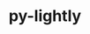 ---
title: "py-lightly"
layout: cache
categories: [package, develop]
meta: {"compilers": ["none"], "num_specs": 145, "num_specs_by_stack": {"ml-darwin-aarch64-mps": 29, "ml-linux-aarch64-cpu": 28, "ml-linux-aarch64-cuda": 30, "ml-linux-x86_64-cpu": 29, "ml-linux-x86_64-cuda": 29, "root": 145}, "oss": ["sequoia", "ubuntu24.04"], "platforms": ["darwin", "linux"], "stacks": ["ml-darwin-aarch64-mps", "ml-linux-aarch64-cpu", "ml-linux-aarch64-cuda", "ml-linux-x86_64-cpu", "ml-linux-x86_64-cuda", "root"], "targets": ["aarch64", "x86_64_v3"], "versions": ["1.5.11"]}
spec_details: [{"compiler": "none", "hash": "2dybuoat36d7fjzjir2ochircftfjrsm", "os": "ubuntu24.04", "platform": "linux", "size": "-", "stacks": ["ml-linux-x86_64-cuda", "root"], "target": "x86_64_v3", "variants": ["build_system=python_pip"], "versions": ["1.5.11"]}, {"compiler": "none", "hash": "2esmd7mnnqsguv2p6ye3jtqfyahzlezm", "os": "ubuntu24.04", "platform": "linux", "size": "-", "stacks": ["ml-linux-aarch64-cpu", "root"], "target": "aarch64", "variants": ["build_system=python_pip"], "versions": ["1.5.11"]}, {"compiler": "none", "hash": "2glvx2rodc3hmdszdm3wknedy3bjytfg", "os": "ubuntu24.04", "platform": "linux", "size": "-", "stacks": ["ml-linux-aarch64-cpu", "root"], "target": "aarch64", "variants": ["build_system=python_pip"], "versions": ["1.5.11"]}, {"compiler": "none", "hash": "2qvsc6pvcaualfc65s7canntjngnocos", "os": "ubuntu24.04", "platform": "linux", "size": "-", "stacks": ["ml-linux-x86_64-cpu", "root"], "target": "x86_64_v3", "variants": ["build_system=python_pip"], "versions": ["1.5.11"]}, {"compiler": "none", "hash": "2s3cljmsbu5jj4aenct5y2faoucsusm6", "os": "ubuntu24.04", "platform": "linux", "size": "-", "stacks": ["ml-linux-x86_64-cuda", "root"], "target": "x86_64_v3", "variants": ["build_system=python_pip"], "versions": ["1.5.11"]}, {"compiler": "none", "hash": "2x4jhktz6syj5bpc4dunbpuq5opl3jgw", "os": "ubuntu24.04", "platform": "linux", "size": "-", "stacks": ["ml-linux-aarch64-cpu", "root"], "target": "aarch64", "variants": ["build_system=python_pip"], "versions": ["1.5.11"]}, {"compiler": "none", "hash": "2xgw35e4biuidy7tymf7yjwgwzhnjrmz", "os": "ubuntu24.04", "platform": "linux", "size": "-", "stacks": ["ml-linux-x86_64-cuda", "root"], "target": "x86_64_v3", "variants": ["build_system=python_pip"], "versions": ["1.5.11"]}, {"compiler": "none", "hash": "3j4vdsgjedg6rs7mu3ijuxwpn4mctawj", "os": "ubuntu24.04", "platform": "linux", "size": "-", "stacks": ["ml-linux-x86_64-cuda", "root"], "target": "x86_64_v3", "variants": ["build_system=python_pip"], "versions": ["1.5.11"]}, {"compiler": "none", "hash": "3j7kuholvtlt4pl2cvvvjc5x6wqtji3v", "os": "ubuntu24.04", "platform": "linux", "size": "-", "stacks": ["ml-linux-aarch64-cpu", "root"], "target": "aarch64", "variants": ["build_system=python_pip"], "versions": ["1.5.11"]}, {"compiler": "none", "hash": "3jio67oxmfeieab435p3ugndxguaoefy", "os": "sequoia", "platform": "darwin", "size": "-", "stacks": ["ml-darwin-aarch64-mps", "root"], "target": "aarch64", "variants": ["build_system=python_pip"], "versions": ["1.5.11"]}, {"compiler": "none", "hash": "3m4exdvgalr4d7qikpwmp62rmqfo2auu", "os": "ubuntu24.04", "platform": "linux", "size": "-", "stacks": ["ml-linux-aarch64-cuda", "root"], "target": "aarch64", "variants": ["build_system=python_pip"], "versions": ["1.5.11"]}, {"compiler": "none", "hash": "3q5uudpghsxqalk47afh5emal5pihljy", "os": "ubuntu24.04", "platform": "linux", "size": "-", "stacks": ["ml-linux-x86_64-cuda", "root"], "target": "x86_64_v3", "variants": ["build_system=python_pip"], "versions": ["1.5.11"]}, {"compiler": "none", "hash": "42oxi6a7qzve7ohytrpdg7x2jrjtol5k", "os": "ubuntu24.04", "platform": "linux", "size": "-", "stacks": ["ml-linux-x86_64-cuda", "root"], "target": "x86_64_v3", "variants": ["build_system=python_pip"], "versions": ["1.5.11"]}, {"compiler": "none", "hash": "4qcspjdvo3i6hsh3b7m4c6p6hhrxudns", "os": "ubuntu24.04", "platform": "linux", "size": "-", "stacks": ["ml-linux-x86_64-cpu", "root"], "target": "x86_64_v3", "variants": ["build_system=python_pip"], "versions": ["1.5.11"]}, {"compiler": "none", "hash": "4xuwxcu5rh6qr3ggzoaaltage4qw5caa", "os": "sequoia", "platform": "darwin", "size": "-", "stacks": ["ml-darwin-aarch64-mps", "root"], "target": "aarch64", "variants": ["build_system=python_pip"], "versions": ["1.5.11"]}, {"compiler": "none", "hash": "55nk54lqf24ynebu2ryvbpmgberiwawb", "os": "ubuntu24.04", "platform": "linux", "size": "-", "stacks": ["ml-linux-aarch64-cpu", "root"], "target": "aarch64", "variants": ["build_system=python_pip"], "versions": ["1.5.11"]}, {"compiler": "none", "hash": "5knovsidapnririvzl5dimxoz3gpewu6", "os": "ubuntu24.04", "platform": "linux", "size": "-", "stacks": ["ml-linux-x86_64-cpu", "root"], "target": "x86_64_v3", "variants": ["build_system=python_pip"], "versions": ["1.5.11"]}, {"compiler": "none", "hash": "5luq3rvuf55shvd2n3d2745uo5e5hw2y", "os": "sequoia", "platform": "darwin", "size": "-", "stacks": ["ml-darwin-aarch64-mps", "root"], "target": "aarch64", "variants": ["build_system=python_pip"], "versions": ["1.5.11"]}, {"compiler": "none", "hash": "5mo5mnwfkfxhphbty2bxymem7ggbltal", "os": "ubuntu24.04", "platform": "linux", "size": "-", "stacks": ["ml-linux-x86_64-cpu", "root"], "target": "x86_64_v3", "variants": ["build_system=python_pip"], "versions": ["1.5.11"]}, {"compiler": "none", "hash": "5qzrw2uz6ikrlee3kgmrrbims5kkzj3a", "os": "ubuntu24.04", "platform": "linux", "size": "-", "stacks": ["ml-linux-aarch64-cuda", "root"], "target": "aarch64", "variants": ["build_system=python_pip"], "versions": ["1.5.11"]}, {"compiler": "none", "hash": "5subg6wwdmjub7lrn5saazfukbxnmwok", "os": "ubuntu24.04", "platform": "linux", "size": "-", "stacks": ["ml-linux-aarch64-cuda", "root"], "target": "aarch64", "variants": ["build_system=python_pip"], "versions": ["1.5.11"]}, {"compiler": "none", "hash": "6d7c7x57u2ly6fcjiuk263ncjq6k2j2k", "os": "ubuntu24.04", "platform": "linux", "size": "-", "stacks": ["ml-linux-aarch64-cpu", "root"], "target": "aarch64", "variants": ["build_system=python_pip"], "versions": ["1.5.11"]}, {"compiler": "none", "hash": "6l56wr4qrabrungm46s7bbjooo67zaat", "os": "ubuntu24.04", "platform": "linux", "size": "-", "stacks": ["ml-linux-x86_64-cuda", "root"], "target": "x86_64_v3", "variants": ["build_system=python_pip"], "versions": ["1.5.11"]}, {"compiler": "none", "hash": "6systlpxmb6r6hzdc46um3ygtzjxtfm7", "os": "ubuntu24.04", "platform": "linux", "size": "-", "stacks": ["ml-linux-x86_64-cpu", "root"], "target": "x86_64_v3", "variants": ["build_system=python_pip"], "versions": ["1.5.11"]}, {"compiler": "none", "hash": "6zsyqowgldlaxw5aujde6xv5nhaxgrdn", "os": "ubuntu24.04", "platform": "linux", "size": "-", "stacks": ["ml-linux-aarch64-cpu", "root"], "target": "aarch64", "variants": ["build_system=python_pip"], "versions": ["1.5.11"]}, {"compiler": "none", "hash": "6zwr7q7zfbxnqqsad2b222z2z7vcuq4w", "os": "ubuntu24.04", "platform": "linux", "size": "-", "stacks": ["ml-linux-aarch64-cpu", "root"], "target": "aarch64", "variants": ["build_system=python_pip"], "versions": ["1.5.11"]}, {"compiler": "none", "hash": "7qtjiwfmhxmklmwgje2i5fbwpjcnxf2r", "os": "sequoia", "platform": "darwin", "size": "-", "stacks": ["ml-darwin-aarch64-mps", "root"], "target": "aarch64", "variants": ["build_system=python_pip"], "versions": ["1.5.11"]}, {"compiler": "none", "hash": "7qzr2y7gz7esuevvqkkgvcdd3lr7d6ty", "os": "ubuntu24.04", "platform": "linux", "size": "-", "stacks": ["ml-linux-aarch64-cuda", "root"], "target": "aarch64", "variants": ["build_system=python_pip"], "versions": ["1.5.11"]}, {"compiler": "none", "hash": "a6rwmin2ikc55ltbb43h2odejjhscinr", "os": "ubuntu24.04", "platform": "linux", "size": "-", "stacks": ["ml-linux-aarch64-cpu", "root"], "target": "aarch64", "variants": ["build_system=python_pip"], "versions": ["1.5.11"]}, {"compiler": "none", "hash": "apcw6ulxpvq6ksasanmg46aqr2xkwreg", "os": "ubuntu24.04", "platform": "linux", "size": "-", "stacks": ["ml-linux-aarch64-cuda", "root"], "target": "aarch64", "variants": ["build_system=python_pip"], "versions": ["1.5.11"]}, {"compiler": "none", "hash": "avdrfngnnxbz2q3ggy5otp7dyccj3cbl", "os": "sequoia", "platform": "darwin", "size": "-", "stacks": ["ml-darwin-aarch64-mps", "root"], "target": "aarch64", "variants": ["build_system=python_pip"], "versions": ["1.5.11"]}, {"compiler": "none", "hash": "bgjqlx3ntnfkmccnh23rh46sj4lbsru4", "os": "ubuntu24.04", "platform": "linux", "size": "-", "stacks": ["ml-linux-x86_64-cpu", "root"], "target": "x86_64_v3", "variants": ["build_system=python_pip"], "versions": ["1.5.11"]}, {"compiler": "none", "hash": "bmp7aaudeqom4sefbwpfkclbbxc226m2", "os": "ubuntu24.04", "platform": "linux", "size": "-", "stacks": ["ml-linux-aarch64-cuda", "root"], "target": "aarch64", "variants": ["build_system=python_pip"], "versions": ["1.5.11"]}, {"compiler": "none", "hash": "bulah7j7av7faydwqoxdr6y3wlffackk", "os": "ubuntu24.04", "platform": "linux", "size": "-", "stacks": ["ml-linux-x86_64-cuda", "root"], "target": "x86_64_v3", "variants": ["build_system=python_pip"], "versions": ["1.5.11"]}, {"compiler": "none", "hash": "cboqsw2kntlauaqhsn3hmjal4jkf734r", "os": "ubuntu24.04", "platform": "linux", "size": "-", "stacks": ["ml-linux-x86_64-cpu", "root"], "target": "x86_64_v3", "variants": ["build_system=python_pip"], "versions": ["1.5.11"]}, {"compiler": "none", "hash": "csep3hcm2ojfnjzeqin7xsiy3ap3vmwh", "os": "ubuntu24.04", "platform": "linux", "size": "-", "stacks": ["ml-linux-aarch64-cuda", "root"], "target": "aarch64", "variants": ["build_system=python_pip"], "versions": ["1.5.11"]}, {"compiler": "none", "hash": "ctccbqewt3ty7smckfmxtvpjtbftnmdg", "os": "ubuntu24.04", "platform": "linux", "size": "-", "stacks": ["ml-linux-x86_64-cpu", "root"], "target": "x86_64_v3", "variants": ["build_system=python_pip"], "versions": ["1.5.11"]}, {"compiler": "none", "hash": "cwk3sggnrtvh4sejepez56lvr6umktxo", "os": "ubuntu24.04", "platform": "linux", "size": "-", "stacks": ["ml-linux-x86_64-cpu", "root"], "target": "x86_64_v3", "variants": ["build_system=python_pip"], "versions": ["1.5.11"]}, {"compiler": "none", "hash": "cwyovtgisx6bpz4tokikpfsmnh7ny4qf", "os": "ubuntu24.04", "platform": "linux", "size": "-", "stacks": ["ml-linux-aarch64-cuda", "root"], "target": "aarch64", "variants": ["build_system=python_pip"], "versions": ["1.5.11"]}, {"compiler": "none", "hash": "cxm2wtgw2d6uwx3whb6nxmxx5n6smm4z", "os": "sequoia", "platform": "darwin", "size": "-", "stacks": ["ml-darwin-aarch64-mps", "root"], "target": "aarch64", "variants": ["build_system=python_pip"], "versions": ["1.5.11"]}, {"compiler": "none", "hash": "d7ccgmflqgwzafvx4nzel3oy4nyvjf4c", "os": "ubuntu24.04", "platform": "linux", "size": "-", "stacks": ["ml-linux-x86_64-cpu", "root"], "target": "x86_64_v3", "variants": ["build_system=python_pip"], "versions": ["1.5.11"]}, {"compiler": "none", "hash": "dcbomir2vr7jematemxngujkafa7yqna", "os": "sequoia", "platform": "darwin", "size": "-", "stacks": ["ml-darwin-aarch64-mps", "root"], "target": "aarch64", "variants": ["build_system=python_pip"], "versions": ["1.5.11"]}, {"compiler": "none", "hash": "de4wcmfiltpx6uy57nghuyro35nfhdjc", "os": "ubuntu24.04", "platform": "linux", "size": "-", "stacks": ["ml-linux-aarch64-cpu", "root"], "target": "aarch64", "variants": ["build_system=python_pip"], "versions": ["1.5.11"]}, {"compiler": "none", "hash": "dphv2xmlomulgkvg7u5yuduirt4pweiq", "os": "ubuntu24.04", "platform": "linux", "size": "-", "stacks": ["ml-linux-aarch64-cuda", "root"], "target": "aarch64", "variants": ["build_system=python_pip"], "versions": ["1.5.11"]}, {"compiler": "none", "hash": "dy2dw36wyubk4p3flbt5h7cqnswh7uot", "os": "ubuntu24.04", "platform": "linux", "size": "-", "stacks": ["ml-linux-aarch64-cuda", "root"], "target": "aarch64", "variants": ["build_system=python_pip"], "versions": ["1.5.11"]}, {"compiler": "none", "hash": "e46tulvkftwsoukkxtect7pgklazcocw", "os": "ubuntu24.04", "platform": "linux", "size": "-", "stacks": ["ml-linux-x86_64-cuda", "root"], "target": "x86_64_v3", "variants": ["build_system=python_pip"], "versions": ["1.5.11"]}, {"compiler": "none", "hash": "e6k3jvvx7uo7k2chjwbjtes4p7rxdlhi", "os": "ubuntu24.04", "platform": "linux", "size": "-", "stacks": ["ml-linux-aarch64-cpu", "root"], "target": "aarch64", "variants": ["build_system=python_pip"], "versions": ["1.5.11"]}, {"compiler": "none", "hash": "eedrtdlani7tmkryvyscuie5zpeu76qp", "os": "sequoia", "platform": "darwin", "size": "-", "stacks": ["ml-darwin-aarch64-mps", "root"], "target": "aarch64", "variants": ["build_system=python_pip"], "versions": ["1.5.11"]}, {"compiler": "none", "hash": "ef3drcr3ldsz7z6a3wjmyuo2rppxe27z", "os": "sequoia", "platform": "darwin", "size": "-", "stacks": ["ml-darwin-aarch64-mps", "root"], "target": "aarch64", "variants": ["build_system=python_pip"], "versions": ["1.5.11"]}, {"compiler": "none", "hash": "emhagorssbsoaxs2ucyuogpawkft3avh", "os": "sequoia", "platform": "darwin", "size": "-", "stacks": ["ml-darwin-aarch64-mps", "root"], "target": "aarch64", "variants": ["build_system=python_pip"], "versions": ["1.5.11"]}, {"compiler": "none", "hash": "etekolful6csix2puxjxvy5ft5vf4e2u", "os": "ubuntu24.04", "platform": "linux", "size": "-", "stacks": ["ml-linux-x86_64-cpu", "root"], "target": "x86_64_v3", "variants": ["build_system=python_pip"], "versions": ["1.5.11"]}, {"compiler": "none", "hash": "fh4yd6cod7w6qxmdgepdh6zoyomqouus", "os": "ubuntu24.04", "platform": "linux", "size": "-", "stacks": ["ml-linux-x86_64-cpu", "root"], "target": "x86_64_v3", "variants": ["build_system=python_pip"], "versions": ["1.5.11"]}, {"compiler": "none", "hash": "fwn4b7s6viol3whxobupg4jw7ygji2ki", "os": "sequoia", "platform": "darwin", "size": "-", "stacks": ["ml-darwin-aarch64-mps", "root"], "target": "aarch64", "variants": ["build_system=python_pip"], "versions": ["1.5.11"]}, {"compiler": "none", "hash": "grh5pzylkmiwrbmx3stzo5u7p27y5zad", "os": "sequoia", "platform": "darwin", "size": "-", "stacks": ["ml-darwin-aarch64-mps", "root"], "target": "aarch64", "variants": ["build_system=python_pip"], "versions": ["1.5.11"]}, {"compiler": "none", "hash": "gztwuemnkjqa4vfsedplewgqjaxeindf", "os": "ubuntu24.04", "platform": "linux", "size": "-", "stacks": ["ml-linux-aarch64-cuda", "root"], "target": "aarch64", "variants": ["build_system=python_pip"], "versions": ["1.5.11"]}, {"compiler": "none", "hash": "h27hj6wgmflxy56rhvynvlu6zsebn2oc", "os": "ubuntu24.04", "platform": "linux", "size": "-", "stacks": ["ml-linux-x86_64-cpu", "root"], "target": "x86_64_v3", "variants": ["build_system=python_pip"], "versions": ["1.5.11"]}, {"compiler": "none", "hash": "h5ve2eknn3o5rpg5iinmu4figxam5ubv", "os": "sequoia", "platform": "darwin", "size": "-", "stacks": ["ml-darwin-aarch64-mps", "root"], "target": "aarch64", "variants": ["build_system=python_pip"], "versions": ["1.5.11"]}, {"compiler": "none", "hash": "hbn3vhprebcivmf45ji5sxxcckk42kei", "os": "ubuntu24.04", "platform": "linux", "size": "-", "stacks": ["ml-linux-x86_64-cuda", "root"], "target": "x86_64_v3", "variants": ["build_system=python_pip"], "versions": ["1.5.11"]}, {"compiler": "none", "hash": "hkfa54efgqhbjiqmnfzupzqbs467no7i", "os": "ubuntu24.04", "platform": "linux", "size": "-", "stacks": ["ml-linux-x86_64-cpu", "root"], "target": "x86_64_v3", "variants": ["build_system=python_pip"], "versions": ["1.5.11"]}, {"compiler": "none", "hash": "hkq2gme4snd4nfumoxkiarpy4i7s3bti", "os": "ubuntu24.04", "platform": "linux", "size": "-", "stacks": ["ml-linux-aarch64-cuda", "root"], "target": "aarch64", "variants": ["build_system=python_pip"], "versions": ["1.5.11"]}, {"compiler": "none", "hash": "hqkzysjzbbzs6b5vljbxu7gbiklwuurw", "os": "ubuntu24.04", "platform": "linux", "size": "-", "stacks": ["ml-linux-aarch64-cpu", "root"], "target": "aarch64", "variants": ["build_system=python_pip"], "versions": ["1.5.11"]}, {"compiler": "none", "hash": "hukc27yamnntaetstiyngbm4cclehpoo", "os": "ubuntu24.04", "platform": "linux", "size": "-", "stacks": ["ml-linux-aarch64-cuda", "root"], "target": "aarch64", "variants": ["build_system=python_pip"], "versions": ["1.5.11"]}, {"compiler": "none", "hash": "i56yjk42nmstwkz5iq2dqickheou62gi", "os": "ubuntu24.04", "platform": "linux", "size": "-", "stacks": ["ml-linux-aarch64-cuda", "root"], "target": "aarch64", "variants": ["build_system=python_pip"], "versions": ["1.5.11"]}, {"compiler": "none", "hash": "icgnlebvh7lrr325ou3njkldpr57cchu", "os": "ubuntu24.04", "platform": "linux", "size": "-", "stacks": ["ml-linux-aarch64-cuda", "root"], "target": "aarch64", "variants": ["build_system=python_pip"], "versions": ["1.5.11"]}, {"compiler": "none", "hash": "ig5mmjcbt7umscxjnswvhxazkge7eotq", "os": "ubuntu24.04", "platform": "linux", "size": "-", "stacks": ["ml-linux-x86_64-cuda", "root"], "target": "x86_64_v3", "variants": ["build_system=python_pip"], "versions": ["1.5.11"]}, {"compiler": "none", "hash": "izpsknns5566bkba4xlbiednmqbgptki", "os": "ubuntu24.04", "platform": "linux", "size": "-", "stacks": ["ml-linux-x86_64-cpu", "root"], "target": "x86_64_v3", "variants": ["build_system=python_pip"], "versions": ["1.5.11"]}, {"compiler": "none", "hash": "jmjr5le7m7zam3ik5y36uraftav5up3e", "os": "sequoia", "platform": "darwin", "size": "-", "stacks": ["ml-darwin-aarch64-mps", "root"], "target": "aarch64", "variants": ["build_system=python_pip"], "versions": ["1.5.11"]}, {"compiler": "none", "hash": "jpedgbbx5ejdmmwbi4xulvxvv6x4pwrb", "os": "ubuntu24.04", "platform": "linux", "size": "-", "stacks": ["ml-linux-x86_64-cpu", "root"], "target": "x86_64_v3", "variants": ["build_system=python_pip"], "versions": ["1.5.11"]}, {"compiler": "none", "hash": "jx6mry4z5hfs65bjnh6xffnrlnq4pott", "os": "ubuntu24.04", "platform": "linux", "size": "-", "stacks": ["ml-linux-x86_64-cuda", "root"], "target": "x86_64_v3", "variants": ["build_system=python_pip"], "versions": ["1.5.11"]}, {"compiler": "none", "hash": "jzga5phru26xixtzuyzt7ihl3dt2tv4r", "os": "sequoia", "platform": "darwin", "size": "-", "stacks": ["ml-darwin-aarch64-mps", "root"], "target": "aarch64", "variants": ["build_system=python_pip"], "versions": ["1.5.11"]}, {"compiler": "none", "hash": "jzoepilk3qtzg5z5h4musthnakppel6w", "os": "ubuntu24.04", "platform": "linux", "size": "-", "stacks": ["ml-linux-x86_64-cpu", "root"], "target": "x86_64_v3", "variants": ["build_system=python_pip"], "versions": ["1.5.11"]}, {"compiler": "none", "hash": "kad47dqcayaocwurawjdx3t2eivlgdpq", "os": "ubuntu24.04", "platform": "linux", "size": "-", "stacks": ["ml-linux-x86_64-cuda", "root"], "target": "x86_64_v3", "variants": ["build_system=python_pip"], "versions": ["1.5.11"]}, {"compiler": "none", "hash": "kbpiqhakuo74ciiqarrigg4pkps4opkx", "os": "ubuntu24.04", "platform": "linux", "size": "-", "stacks": ["ml-linux-x86_64-cpu", "root"], "target": "x86_64_v3", "variants": ["build_system=python_pip"], "versions": ["1.5.11"]}, {"compiler": "none", "hash": "kbtwgqbuajlelcw3a4usnxsxmec5fof6", "os": "ubuntu24.04", "platform": "linux", "size": "-", "stacks": ["ml-linux-aarch64-cuda", "root"], "target": "aarch64", "variants": ["build_system=python_pip"], "versions": ["1.5.11"]}, {"compiler": "none", "hash": "kv7lgmemtxluxvx2yyhmo3q76wk7znrj", "os": "ubuntu24.04", "platform": "linux", "size": "-", "stacks": ["ml-linux-x86_64-cuda", "root"], "target": "x86_64_v3", "variants": ["build_system=python_pip"], "versions": ["1.5.11"]}, {"compiler": "none", "hash": "l7n7swaef6zcekqxr55fhlnyxfpodz44", "os": "ubuntu24.04", "platform": "linux", "size": "-", "stacks": ["ml-linux-aarch64-cpu", "root"], "target": "aarch64", "variants": ["build_system=python_pip"], "versions": ["1.5.11"]}, {"compiler": "none", "hash": "leo2tlmlr4hr3p2nrdopmpcmjmuxqxet", "os": "ubuntu24.04", "platform": "linux", "size": "-", "stacks": ["ml-linux-x86_64-cpu", "root"], "target": "x86_64_v3", "variants": ["build_system=python_pip"], "versions": ["1.5.11"]}, {"compiler": "none", "hash": "lh4bigin5ch5jvjxpxxm5rv6ermwqh2b", "os": "sequoia", "platform": "darwin", "size": "-", "stacks": ["ml-darwin-aarch64-mps", "root"], "target": "aarch64", "variants": ["build_system=python_pip"], "versions": ["1.5.11"]}, {"compiler": "none", "hash": "lmb3f4tky7fvwixpjp67k3st633sdf2o", "os": "ubuntu24.04", "platform": "linux", "size": "-", "stacks": ["ml-linux-aarch64-cuda", "root"], "target": "aarch64", "variants": ["build_system=python_pip"], "versions": ["1.5.11"]}, {"compiler": "none", "hash": "lr3ow72iqbxmzrftuzy2tior3pz5iqrt", "os": "ubuntu24.04", "platform": "linux", "size": "-", "stacks": ["ml-linux-aarch64-cuda", "root"], "target": "aarch64", "variants": ["build_system=python_pip"], "versions": ["1.5.11"]}, {"compiler": "none", "hash": "mefqnf625367uq4h4df7vxxkhiuwsuhk", "os": "ubuntu24.04", "platform": "linux", "size": "-", "stacks": ["ml-linux-x86_64-cpu", "root"], "target": "x86_64_v3", "variants": ["build_system=python_pip"], "versions": ["1.5.11"]}, {"compiler": "none", "hash": "mk35ixoivhtq2hpn6yk4kxpcrndcmvn5", "os": "sequoia", "platform": "darwin", "size": "-", "stacks": ["ml-darwin-aarch64-mps", "root"], "target": "aarch64", "variants": ["build_system=python_pip"], "versions": ["1.5.11"]}, {"compiler": "none", "hash": "mkbsmyivwp2r3ppf4jidgmos7rw5xlsv", "os": "ubuntu24.04", "platform": "linux", "size": "-", "stacks": ["ml-linux-x86_64-cuda", "root"], "target": "x86_64_v3", "variants": ["build_system=python_pip"], "versions": ["1.5.11"]}, {"compiler": "none", "hash": "mklg7jfgicvwpu5h2eostmzbv4gk3es6", "os": "ubuntu24.04", "platform": "linux", "size": "-", "stacks": ["ml-linux-aarch64-cpu", "root"], "target": "aarch64", "variants": ["build_system=python_pip"], "versions": ["1.5.11"]}, {"compiler": "none", "hash": "mwgg6fwnmh45x6cta3lym2oc72zlws57", "os": "ubuntu24.04", "platform": "linux", "size": "-", "stacks": ["ml-linux-x86_64-cuda", "root"], "target": "x86_64_v3", "variants": ["build_system=python_pip"], "versions": ["1.5.11"]}, {"compiler": "none", "hash": "mygmarakdqh6j4udm6j2pfqqos4ptlzk", "os": "ubuntu24.04", "platform": "linux", "size": "-", "stacks": ["ml-linux-aarch64-cpu", "root"], "target": "aarch64", "variants": ["build_system=python_pip"], "versions": ["1.5.11"]}, {"compiler": "none", "hash": "myibuqffyeleuf45unkxwzxyhdhsnj6w", "os": "sequoia", "platform": "darwin", "size": "-", "stacks": ["ml-darwin-aarch64-mps", "root"], "target": "aarch64", "variants": ["build_system=python_pip"], "versions": ["1.5.11"]}, {"compiler": "none", "hash": "n62jynetfrp2v3ui4ycga7ogfacw2dmw", "os": "ubuntu24.04", "platform": "linux", "size": "-", "stacks": ["ml-linux-aarch64-cpu", "root"], "target": "aarch64", "variants": ["build_system=python_pip"], "versions": ["1.5.11"]}, {"compiler": "none", "hash": "nat7qtulgd5wsg7yqlfti2fesczo2quu", "os": "ubuntu24.04", "platform": "linux", "size": "-", "stacks": ["ml-linux-aarch64-cpu", "root"], "target": "aarch64", "variants": ["build_system=python_pip"], "versions": ["1.5.11"]}, {"compiler": "none", "hash": "nkbw3wi2at5s37aaqca75a5hb6uzwt75", "os": "ubuntu24.04", "platform": "linux", "size": "-", "stacks": ["ml-linux-aarch64-cuda", "root"], "target": "aarch64", "variants": ["build_system=python_pip"], "versions": ["1.5.11"]}, {"compiler": "none", "hash": "ntozzoai67cvifwepmis2262gz5eq6an", "os": "ubuntu24.04", "platform": "linux", "size": "-", "stacks": ["ml-linux-x86_64-cuda", "root"], "target": "x86_64_v3", "variants": ["build_system=python_pip"], "versions": ["1.5.11"]}, {"compiler": "none", "hash": "nxu24yetayj36kxfdpwjqgvmhpvbhpxj", "os": "ubuntu24.04", "platform": "linux", "size": "-", "stacks": ["ml-linux-aarch64-cuda", "root"], "target": "aarch64", "variants": ["build_system=python_pip"], "versions": ["1.5.11"]}, {"compiler": "none", "hash": "odarukyh4svcy5g52cedldzp37m6t526", "os": "sequoia", "platform": "darwin", "size": "-", "stacks": ["ml-darwin-aarch64-mps", "root"], "target": "aarch64", "variants": ["build_system=python_pip"], "versions": ["1.5.11"]}, {"compiler": "none", "hash": "odjafponeka4us7ggtehdd3tlsa6i373", "os": "ubuntu24.04", "platform": "linux", "size": "-", "stacks": ["ml-linux-aarch64-cpu", "root"], "target": "aarch64", "variants": ["build_system=python_pip"], "versions": ["1.5.11"]}, {"compiler": "none", "hash": "p22xvpomyyxhfkaff4vcdmtwgnwswlkb", "os": "ubuntu24.04", "platform": "linux", "size": "-", "stacks": ["ml-linux-x86_64-cpu", "root"], "target": "x86_64_v3", "variants": ["build_system=python_pip"], "versions": ["1.5.11"]}, {"compiler": "none", "hash": "pcxt7cwpzasaouquunvabfysqee2ozit", "os": "ubuntu24.04", "platform": "linux", "size": "-", "stacks": ["ml-linux-x86_64-cuda", "root"], "target": "x86_64_v3", "variants": ["build_system=python_pip"], "versions": ["1.5.11"]}, {"compiler": "none", "hash": "pdx2m546hpqiyoz2dl6cezw4o2csmnm2", "os": "ubuntu24.04", "platform": "linux", "size": "-", "stacks": ["ml-linux-x86_64-cuda", "root"], "target": "x86_64_v3", "variants": ["build_system=python_pip"], "versions": ["1.5.11"]}, {"compiler": "none", "hash": "phgiqxxbiaidmrbyg2h7mvw23k2hl6mk", "os": "sequoia", "platform": "darwin", "size": "-", "stacks": ["ml-darwin-aarch64-mps", "root"], "target": "aarch64", "variants": ["build_system=python_pip"], "versions": ["1.5.11"]}, {"compiler": "none", "hash": "po4r5bud54qf5lqulsu4npuzswzyd5k7", "os": "ubuntu24.04", "platform": "linux", "size": "-", "stacks": ["ml-linux-aarch64-cpu", "root"], "target": "aarch64", "variants": ["build_system=python_pip"], "versions": ["1.5.11"]}, {"compiler": "none", "hash": "ppycsnjjj4e6yjgwecolzgm6urwmpz2x", "os": "ubuntu24.04", "platform": "linux", "size": "-", "stacks": ["ml-linux-aarch64-cuda", "root"], "target": "aarch64", "variants": ["build_system=python_pip"], "versions": ["1.5.11"]}, {"compiler": "none", "hash": "pxdhrie6emiol42sc2u5i52mnjoej7ea", "os": "ubuntu24.04", "platform": "linux", "size": "-", "stacks": ["ml-linux-aarch64-cuda", "root"], "target": "aarch64", "variants": ["build_system=python_pip"], "versions": ["1.5.11"]}, {"compiler": "none", "hash": "q2qabjogzobqtfindldkhslorwf75zkn", "os": "ubuntu24.04", "platform": "linux", "size": "-", "stacks": ["ml-linux-x86_64-cuda", "root"], "target": "x86_64_v3", "variants": ["build_system=python_pip"], "versions": ["1.5.11"]}, {"compiler": "none", "hash": "q6tuzgjn4y2dmk4bgxs3qpuhnoxn66l7", "os": "sequoia", "platform": "darwin", "size": "-", "stacks": ["ml-darwin-aarch64-mps", "root"], "target": "aarch64", "variants": ["build_system=python_pip"], "versions": ["1.5.11"]}, {"compiler": "none", "hash": "qejivlzpl4jba7fqoavquuambiqdvmad", "os": "ubuntu24.04", "platform": "linux", "size": "-", "stacks": ["ml-linux-aarch64-cpu", "root"], "target": "aarch64", "variants": ["build_system=python_pip"], "versions": ["1.5.11"]}, {"compiler": "none", "hash": "qlxcr66k4ieqb7xj5q5fdcwxz4jmx72c", "os": "ubuntu24.04", "platform": "linux", "size": "-", "stacks": ["ml-linux-x86_64-cpu", "root"], "target": "x86_64_v3", "variants": ["build_system=python_pip"], "versions": ["1.5.11"]}, {"compiler": "none", "hash": "qubobuemli3sm47f5rr4lslho3bvlpkl", "os": "sequoia", "platform": "darwin", "size": "-", "stacks": ["ml-darwin-aarch64-mps", "root"], "target": "aarch64", "variants": ["build_system=python_pip"], "versions": ["1.5.11"]}, {"compiler": "none", "hash": "qup4ol5usg62gc6tyr5ktpcumnlybf3j", "os": "sequoia", "platform": "darwin", "size": "-", "stacks": ["ml-darwin-aarch64-mps", "root"], "target": "aarch64", "variants": ["build_system=python_pip"], "versions": ["1.5.11"]}, {"compiler": "none", "hash": "qysulsn2ugzgdmtb4g7vfx2bn47766k5", "os": "ubuntu24.04", "platform": "linux", "size": "-", "stacks": ["ml-linux-x86_64-cpu", "root"], "target": "x86_64_v3", "variants": ["build_system=python_pip"], "versions": ["1.5.11"]}, {"compiler": "none", "hash": "rcouyek4iedyjyfdpae32hjhodq2yupj", "os": "ubuntu24.04", "platform": "linux", "size": "-", "stacks": ["ml-linux-aarch64-cuda", "root"], "target": "aarch64", "variants": ["build_system=python_pip"], "versions": ["1.5.11"]}, {"compiler": "none", "hash": "rm3zvu2lfm5jbm3lya2noeazkktk52ru", "os": "ubuntu24.04", "platform": "linux", "size": "-", "stacks": ["ml-linux-x86_64-cpu", "root"], "target": "x86_64_v3", "variants": ["build_system=python_pip"], "versions": ["1.5.11"]}, {"compiler": "none", "hash": "rtenl3dmqaivtb56adp3g4jfnffobuqg", "os": "ubuntu24.04", "platform": "linux", "size": "-", "stacks": ["ml-linux-x86_64-cpu", "root"], "target": "x86_64_v3", "variants": ["build_system=python_pip"], "versions": ["1.5.11"]}, {"compiler": "none", "hash": "rzfexomgoqlpfp4yfjxyg2u4tzpok5ec", "os": "ubuntu24.04", "platform": "linux", "size": "-", "stacks": ["ml-linux-aarch64-cpu", "root"], "target": "aarch64", "variants": ["build_system=python_pip"], "versions": ["1.5.11"]}, {"compiler": "none", "hash": "sgffzfiwogchomiv4ci7ger4q2l6p5cb", "os": "sequoia", "platform": "darwin", "size": "-", "stacks": ["ml-darwin-aarch64-mps", "root"], "target": "aarch64", "variants": ["build_system=python_pip"], "versions": ["1.5.11"]}, {"compiler": "none", "hash": "sookcbduk75me4n42bemncumsyc5bw3v", "os": "sequoia", "platform": "darwin", "size": "-", "stacks": ["ml-darwin-aarch64-mps", "root"], "target": "aarch64", "variants": ["build_system=python_pip"], "versions": ["1.5.11"]}, {"compiler": "none", "hash": "sulanjit74ovrx3b4ftdffzomhql4qti", "os": "ubuntu24.04", "platform": "linux", "size": "-", "stacks": ["ml-linux-x86_64-cuda", "root"], "target": "x86_64_v3", "variants": ["build_system=python_pip"], "versions": ["1.5.11"]}, {"compiler": "none", "hash": "tloyx36dun3ovq5hzv23mkorqh56yts7", "os": "ubuntu24.04", "platform": "linux", "size": "-", "stacks": ["ml-linux-x86_64-cuda", "root"], "target": "x86_64_v3", "variants": ["build_system=python_pip"], "versions": ["1.5.11"]}, {"compiler": "none", "hash": "tqj6kzwbfwrtew5yhtqzb67capdgzxvr", "os": "ubuntu24.04", "platform": "linux", "size": "-", "stacks": ["ml-linux-x86_64-cuda", "root"], "target": "x86_64_v3", "variants": ["build_system=python_pip"], "versions": ["1.5.11"]}, {"compiler": "none", "hash": "tzfqwst72kqxcsvweb5off5asu3ybbt7", "os": "ubuntu24.04", "platform": "linux", "size": "-", "stacks": ["ml-linux-aarch64-cuda", "root"], "target": "aarch64", "variants": ["build_system=python_pip"], "versions": ["1.5.11"]}, {"compiler": "none", "hash": "u6gnb24pe32hjfenbkm7cencufphpqnn", "os": "ubuntu24.04", "platform": "linux", "size": "-", "stacks": ["ml-linux-aarch64-cuda", "root"], "target": "aarch64", "variants": ["build_system=python_pip"], "versions": ["1.5.11"]}, {"compiler": "none", "hash": "ujx2pmfwuuipuhk65fcknax5wmm4l3ix", "os": "ubuntu24.04", "platform": "linux", "size": "-", "stacks": ["ml-linux-aarch64-cpu", "root"], "target": "aarch64", "variants": ["build_system=python_pip"], "versions": ["1.5.11"]}, {"compiler": "none", "hash": "ukzgom3jkrvn34h33ri2vjhdi3mxefmd", "os": "ubuntu24.04", "platform": "linux", "size": "-", "stacks": ["ml-linux-aarch64-cuda", "root"], "target": "aarch64", "variants": ["build_system=python_pip"], "versions": ["1.5.11"]}, {"compiler": "none", "hash": "upifgbqdei4ysnmu4fq5tt6fldcls6q7", "os": "ubuntu24.04", "platform": "linux", "size": "-", "stacks": ["ml-linux-aarch64-cpu", "root"], "target": "aarch64", "variants": ["build_system=python_pip"], "versions": ["1.5.11"]}, {"compiler": "none", "hash": "utzfnwxqm6cvpmjlmozivxb6ol34laiv", "os": "sequoia", "platform": "darwin", "size": "-", "stacks": ["ml-darwin-aarch64-mps", "root"], "target": "aarch64", "variants": ["build_system=python_pip"], "versions": ["1.5.11"]}, {"compiler": "none", "hash": "uwtdarunwub652usr5rxdhpmobf3ksan", "os": "ubuntu24.04", "platform": "linux", "size": "-", "stacks": ["ml-linux-aarch64-cuda", "root"], "target": "aarch64", "variants": ["build_system=python_pip"], "versions": ["1.5.11"]}, {"compiler": "none", "hash": "uykpgs257bupiunx3w24f3hogti7m66a", "os": "ubuntu24.04", "platform": "linux", "size": "-", "stacks": ["ml-linux-aarch64-cuda", "root"], "target": "aarch64", "variants": ["build_system=python_pip"], "versions": ["1.5.11"]}, {"compiler": "none", "hash": "v3dnv6tdoncxeyaopxpbnituhuqjywpt", "os": "ubuntu24.04", "platform": "linux", "size": "-", "stacks": ["ml-linux-x86_64-cpu", "root"], "target": "x86_64_v3", "variants": ["build_system=python_pip"], "versions": ["1.5.11"]}, {"compiler": "none", "hash": "v3nxugbuyxzhmuzvmq636yulgz5fs5zi", "os": "ubuntu24.04", "platform": "linux", "size": "-", "stacks": ["ml-linux-x86_64-cuda", "root"], "target": "x86_64_v3", "variants": ["build_system=python_pip"], "versions": ["1.5.11"]}, {"compiler": "none", "hash": "vb6yo27dtjvp7ifetif62hodklgw4hus", "os": "ubuntu24.04", "platform": "linux", "size": "-", "stacks": ["ml-linux-aarch64-cpu", "root"], "target": "aarch64", "variants": ["build_system=python_pip"], "versions": ["1.5.11"]}, {"compiler": "none", "hash": "vpmamspq3hug3asypjvda7rjptgosgaf", "os": "ubuntu24.04", "platform": "linux", "size": "-", "stacks": ["ml-linux-aarch64-cuda", "root"], "target": "aarch64", "variants": ["build_system=python_pip"], "versions": ["1.5.11"]}, {"compiler": "none", "hash": "vuqslpdkfykb3nnvdslkdm6hdx4dmxfk", "os": "ubuntu24.04", "platform": "linux", "size": "-", "stacks": ["ml-linux-aarch64-cpu", "root"], "target": "aarch64", "variants": ["build_system=python_pip"], "versions": ["1.5.11"]}, {"compiler": "none", "hash": "vv2vkyp5h5dakrmglyiw5jgvfp7dqjtp", "os": "ubuntu24.04", "platform": "linux", "size": "-", "stacks": ["ml-linux-aarch64-cpu", "root"], "target": "aarch64", "variants": ["build_system=python_pip"], "versions": ["1.5.11"]}, {"compiler": "none", "hash": "vz353ih2smxto6krszhnw3ut7euaqiri", "os": "ubuntu24.04", "platform": "linux", "size": "-", "stacks": ["ml-linux-aarch64-cpu", "root"], "target": "aarch64", "variants": ["build_system=python_pip"], "versions": ["1.5.11"]}, {"compiler": "none", "hash": "webuigkdlbgth2pplpzdve25jpfvmgtj", "os": "ubuntu24.04", "platform": "linux", "size": "-", "stacks": ["ml-linux-x86_64-cuda", "root"], "target": "x86_64_v3", "variants": ["build_system=python_pip"], "versions": ["1.5.11"]}, {"compiler": "none", "hash": "wmd7vql3uuclgdj4jbqrvnvau5lb3gsv", "os": "sequoia", "platform": "darwin", "size": "-", "stacks": ["ml-darwin-aarch64-mps", "root"], "target": "aarch64", "variants": ["build_system=python_pip"], "versions": ["1.5.11"]}, {"compiler": "none", "hash": "wo4zu5htmntvfdjdodrm7rt6bmqj26ss", "os": "sequoia", "platform": "darwin", "size": "-", "stacks": ["ml-darwin-aarch64-mps", "root"], "target": "aarch64", "variants": ["build_system=python_pip"], "versions": ["1.5.11"]}, {"compiler": "none", "hash": "x65cdxcftxodiaqgdersze5lcze366zn", "os": "ubuntu24.04", "platform": "linux", "size": "-", "stacks": ["ml-linux-x86_64-cpu", "root"], "target": "x86_64_v3", "variants": ["build_system=python_pip"], "versions": ["1.5.11"]}, {"compiler": "none", "hash": "xaky7d5dy3jfyu5xk56xh2het7smewtu", "os": "ubuntu24.04", "platform": "linux", "size": "-", "stacks": ["ml-linux-x86_64-cpu", "root"], "target": "x86_64_v3", "variants": ["build_system=python_pip"], "versions": ["1.5.11"]}, {"compiler": "none", "hash": "xf5yc5c656i45btigqc64hggnp7orykw", "os": "ubuntu24.04", "platform": "linux", "size": "-", "stacks": ["ml-linux-x86_64-cuda", "root"], "target": "x86_64_v3", "variants": ["build_system=python_pip"], "versions": ["1.5.11"]}, {"compiler": "none", "hash": "xjnmhagazm25blkwrnkpp2gajhl6ay5a", "os": "sequoia", "platform": "darwin", "size": "-", "stacks": ["ml-darwin-aarch64-mps", "root"], "target": "aarch64", "variants": ["build_system=python_pip"], "versions": ["1.5.11"]}, {"compiler": "none", "hash": "xlhfwjax5sbf43ehppjcvuz33pmzuli6", "os": "ubuntu24.04", "platform": "linux", "size": "-", "stacks": ["ml-linux-x86_64-cuda", "root"], "target": "x86_64_v3", "variants": ["build_system=python_pip"], "versions": ["1.5.11"]}, {"compiler": "none", "hash": "yfqgblm2lsfq6usplsxq4xsd5xfpiyav", "os": "ubuntu24.04", "platform": "linux", "size": "-", "stacks": ["ml-linux-aarch64-cuda", "root"], "target": "aarch64", "variants": ["build_system=python_pip"], "versions": ["1.5.11"]}, {"compiler": "none", "hash": "yknsrpkqhef4ca7qatp5fho5l4r3kwfw", "os": "ubuntu24.04", "platform": "linux", "size": "-", "stacks": ["ml-linux-x86_64-cuda", "root"], "target": "x86_64_v3", "variants": ["build_system=python_pip"], "versions": ["1.5.11"]}, {"compiler": "none", "hash": "yqki5hgi36qqh4gjvymgqnmpdr2lxywh", "os": "ubuntu24.04", "platform": "linux", "size": "-", "stacks": ["ml-linux-aarch64-cpu", "root"], "target": "aarch64", "variants": ["build_system=python_pip"], "versions": ["1.5.11"]}, {"compiler": "none", "hash": "zq46toar2xb7ec5jirunnabxb5vrdi2c", "os": "ubuntu24.04", "platform": "linux", "size": "-", "stacks": ["ml-linux-x86_64-cpu", "root"], "target": "x86_64_v3", "variants": ["build_system=python_pip"], "versions": ["1.5.11"]}, {"compiler": "none", "hash": "zvzwaqguvgva5mxnqfqzcrmwzin2jabk", "os": "ubuntu24.04", "platform": "linux", "size": "-", "stacks": ["ml-linux-x86_64-cuda", "root"], "target": "x86_64_v3", "variants": ["build_system=python_pip"], "versions": ["1.5.11"]}]
---